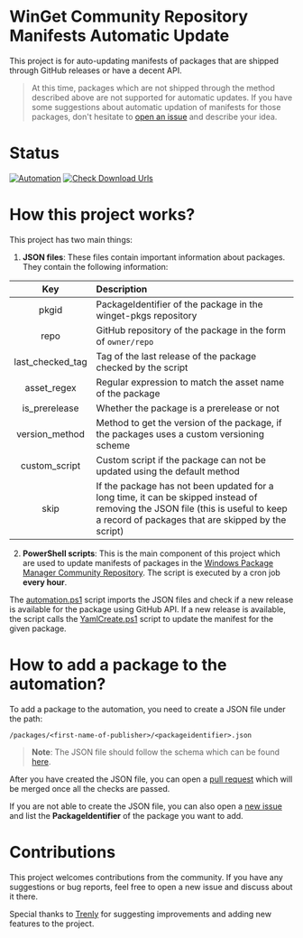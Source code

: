 # WinGet Community Repository Manifests Automatic Update
This project is for auto-updating manifests of packages that are shipped through GitHub releases or have a decent API.
> At this time, packages which are not shipped through the method described above are not supported for automatic updates. If you have some suggestions about automatic updation of manifests for those packages, don't hesitate to [open an issue](https://github.com/vedantmgoyal2009/winget-pkgs-automation/issues/new?assignees=vedantmgoyal2009&labels=enhancement&template=new-feature-idea.md&title=%5BIDEA%5D) and describe your idea.

# Status
[![Automation](https://github.com/vedantmgoyal2009/winget-pkgs-automation/actions/workflows/automation.yml/badge.svg)](https://github.com/vedantmgoyal2009/winget-pkgs-automation/actions/workflows/automation.yml)
[![Check Download Urls](https://github.com/vedantmgoyal2009/winget-pkgs-automation/actions/workflows/check-download-urls.yml/badge.svg)](https://github.com/vedantmgoyal2009/winget-pkgs-automation/actions/workflows/check-download-urls.yml)

# How this project works?
This project has two main things:

1. **JSON files**: These files contain important information about packages. They contain the following information:

|  Key  | Description |
| :---: | :--- |
| pkgid | PackageIdentifier of the package in the winget-pkgs repository |
| repo | GitHub repository of the package in the form of `owner/repo` |
| last_checked_tag | Tag of the last release of the package checked by the script |
| asset_regex | Regular expression to match the asset name of the package |
| is_prerelease | Whether the package is a prerelease or not |
| version_method | Method to get the version of the package, if the packages uses a custom versioning scheme |
| custom_script | Custom script if the package can not be updated using the default method |
| skip | If the package has not been updated for a long time, it can be skipped instead of removing the JSON file (this is useful to keep a record of packages that are skipped by the script) |

2. **PowerShell scripts**: This is the main component of this project which are used to update manifests of packages in the [Windows Package Manager Community Repository](https://github.com/microsoft/winget-pkgs). The script is executed by a cron job **every hour**.

The [automation.ps1](https://github.com/vedantmgoyal2009/winget-pkgs-automation/blob/main/automation.ps1) script imports the JSON files and check if a new release is available for the package using GitHub API. If a new release is available, the script calls the [YamlCreate.ps1](https://github.com/vedantmgoyal2009/winget-pkgs-automation/tree/main/YamlCreate) script to update the manifest for the given package.

# How to add a package to the automation?
To add a package to the automation, you need to create a JSON file under the path:
```
/packages/<first-name-of-publisher>/<packageidentifier>.json
```
> **Note**: The JSON file should follow the schema which can be found [here](https://github.com/vedantmgoyal2009/winget-pkgs-automation/blob/main/schema.json).

After you have created the JSON file, you can open a [pull request](https://github.com/vedantmgoyal2009/winget-pkgs-automation/pull/new) which will be merged once all the checks are passed.

If you are not able to create the JSON file, you can also open a [new issue](https://github.com/vedantmgoyal2009/winget-pkgs-automation/issues/new?assignees=vedantmgoyal2009&labels=new+package&template=package-request.md&title=New+Package) and list the **PackageIdentifier** of the package you want to add.

# Contributions
This project welcomes contributions from the community. If you have any suggestions or bug reports, feel free to open a new issue and discuss about it there.

Special thanks to [Trenly](https://github.com/Trenly) for suggesting improvements and adding new features to the project.
